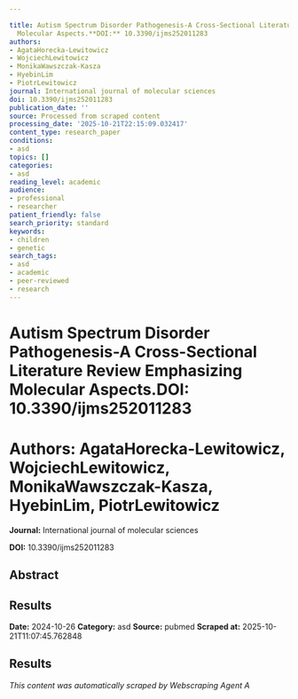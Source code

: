 ```yaml
---

title: Autism Spectrum Disorder Pathogenesis-A Cross-Sectional Literature Review Emphasizing
  Molecular Aspects.**DOI:** 10.3390/ijms252011283
authors:
- AgataHorecka-Lewitowicz
- WojciechLewitowicz
- MonikaWawszczak-Kasza
- HyebinLim
- PiotrLewitowicz
journal: International journal of molecular sciences
doi: 10.3390/ijms252011283
publication_date: ''
source: Processed from scraped content
processing_date: '2025-10-21T22:15:09.032417'
content_type: research_paper
conditions:
- asd
topics: []
categories:
- asd
reading_level: academic
audience:
- professional
- researcher
patient_friendly: false
search_priority: standard
keywords:
- children
- genetic
search_tags:
- asd
- academic
- peer-reviewed
- research
---
```




# Autism Spectrum Disorder Pathogenesis-A Cross-Sectional Literature Review Emphasizing Molecular Aspects.**DOI:** 10.3390/ijms252011283

# **Authors:** AgataHorecka-Lewitowicz, WojciechLewitowicz, MonikaWawszczak-Kasza, HyebinLim, PiotrLewitowicz

**Journal:** International journal of molecular sciences

**DOI:** 10.3390/ijms252011283

## Abstract

## Results

**Date:** 2024-10-26
**Category:** asd
**Source:** pubmed
**Scraped at:** 2025-10-21T11:07:45.762848
## Results
*This content was automatically scraped by Webscraping Agent A*